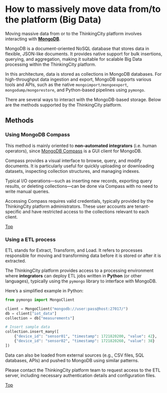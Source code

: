 # <a name="top"></a>How to massively move data from/to the platform (Big Data)
Moving massive data from or to the ThinkingCity platform involves interacting with [**MongoDB**](https://www.mongodb.com).

MongoDB is a document-oriented NoSQL database that stores data in flexible, JSON-like documents. It provides native support for bulk insertions, querying, and aggregation, making it suitable for scalable Big Data processing within the ThinkingCity platform.

In this architecture, data is stored as collections in MongoDB databases. For high-throughput data ingestion and export, MongoDB supports various tools and APIs, such as the native `mongoimport/mongoexport`, `mongodump/mongorestore`, and Python-based pipelines using `pymongo`.

There are several ways to interact with the MongoDB-based storage. Below are the methods supported by the ThinkingCity platform.


## Methods
### Using MongoDB Compass
This method is mainly oriented to **non-automated integrators** (i.e. human operators), since [MongoDB Compass](https://www.mongodb.com/products/compass) is a GUI client for MongoDB.

Compass provides a visual interface to browse, query, and modify documents. It is particularly useful for quickly uploading or downloading datasets, inspecting collection structures, and managing indexes.

Typical I/O operations—such as inserting new records, exporting query results, or deleting collections—can be done via Compass with no need to write manual queries.

Accessing Compass requires valid credentials, typically provided by the ThinkingCity platform administrators. These user accounts are tenant-specific and have restricted access to the collections relevant to each client.

[Top](#top)

### Using a ETL process
ETL stands for Extract, Transform, and Load. It refers to processes responsible for moving and transforming data before it is stored or after it is extracted.

The ThinkingCity platform provides access to a processing environment where **integrators** can deploy ETL jobs written in **Python** (or other languages), typically using the `pymongo` library to interface with MongoDB.

Here’s a simplified example in Python:

```python
from pymongo import MongoClient

client = MongoClient("mongodb://user:pass@host:27017/")
db = client["iot_data"]
collection = db["measurements"]

# Insert sample data
collection.insert_many([
    {"device_id": "sensor01", "timestamp": 1721820200, "value": 42},
    {"device_id": "sensor02", "timestamp": 1721820260, "value": 38}
])
```
Data can also be loaded from external sources (e.g., CSV files, SQL databases, APIs) and pushed to MongoDB using similar patterns.

Please contact the ThinkingCity platform team to request access to the ETL server, including necessary authentication details and configuration files.

[Top](#top)
